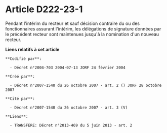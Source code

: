 # Article D222-23-1

Pendant l'intérim du recteur et sauf décision contraire du ou des fonctionnaires assurant l'intérim, les délégations de
signature données par le précédent recteur sont maintenues jusqu'à la nomination d'un nouveau recteur.

**Liens relatifs à cet article**

	**Codifié par**:

	  - Décret n°2004-703 2004-07-13 JORF 24 février 2004

	**Créé par**:

	  - Décret n°2007-1540 du 26 octobre 2007 - art. 2 () JORF 28 octobre 2007

	**Cité par**:

	  - Décret n°2007-1540 du 26 octobre 2007 - art. 3 (V)

	**Liens**:

	  - TRANSFERE: Décret n°2013-469 du 5 juin 2013 - art. 2
